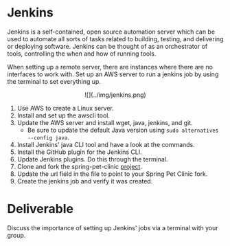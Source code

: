 # Jenkins

Jenkins is a self-contained, open source automation server which can be used to automate all sorts of tasks related to building, testing, and delivering or deploying software. Jenkins can be thought of as an orchestrator of tools, controlling the when and how of running tools.

When setting up a remote server, there are instances where there are no interfaces to work with. Set up an AWS server to run a jenkins job by using the terminal to set everything up. 

<center>
  ![](../img/jenkins.png)  
</center>

1. Use AWS to create a Linux server.
2. Install and set up the awscli tool.
3. Update the AWS server and install wget, java, jenkins, and git.
    - Be sure to update the default Java version using `sudo alternatives --config java`.
4. Install Jenkins' java CLI tool and have a look at the commands.
5. Install the GitHub plugin for the Jenkins CLI.
6. Update Jenkins plugins. Do this through the terminal.
7. Clone and fork the spring-pet-clinic [project](https://github.com/liatrio/spring-petclinic).
8. Update the url field in the file to point to your Spring Pet Clinic fork.
9. Create the jenkins job and verify it was created.

# Deliverable

Discuss the importance of setting up Jenkins' jobs via a terminal with your group.
